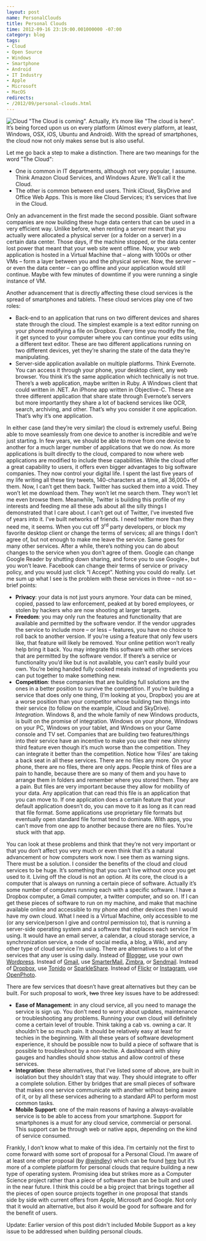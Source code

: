 ```yaml
---
layout: post
name: PersonalClouds
title: Personal Clouds
time: 2012-09-16 23:19:00.001000000 -07:00
category: blog
tags:
- Cloud
- Open Source
- Windows
- Smartphone
- Android
- IT Industry
- Apple
- Microsoft
- MacOS
redirects:
- /2012/09/personal-clouds.html
---
```

<img class="imageOnRight" title="Cloud" src="{{ site.baseurl }}public/images/PersonalClouds/CloudIcon.png">
"The Cloud is coming". Actually, it’s more like "The cloud is here". It’s being forced upon us on every platform (Almost every platform, at least, Windows, OSX, iOS, Ubuntu and Android). With the spread of smartphones, the cloud now not only makes sense but is also useful. 

Let me go back a step to make a distinction. 
There are two meanings for the word "The Cloud": 

- One is common in IT departments, although not very popular, I assume. Think Amazon Cloud Services, and Windows Azure. We’ll call it the Cloud.
- The other is common between end users. Think iCloud, SkyDrive and Office Web Apps. This is more like Cloud Services; it’s services that live in the Cloud.

Only an advancement in the first made the second possible. Giant software companies are now building these huge data centers that can be used in a very efficient way. Unlike before, when renting a server meant that you actually were allocated a physical server (or a folder on a server) in a certain data center. Those days, if the machine stopped, or the data center lost power that meant that your web site went offline. Now, your web application is hosted in a Virtual Machine that – along with 1000s or other VMs – form a layer between you and the physical server. Now, the server – or even the data center – can go offline and your application would still continue. Maybe with few minutes of downtime if you were running a single instance of VM.

Another advancement that is directly affecting these cloud services is the spread of smartphones and tablets. These cloud services play one of two roles:

- Back-end to an application that runs on two different devices and shares state through the cloud. The simplest example is a text editor running on your phone modifying a file on Dropbox. Every time you modify the file, it get synced to your computer where you can continue your edits using a different text editor. These are two different applications running on two different devices, yet they’re sharing the state of the data they’re manipulating.
- Server-side application available on multiple platforms. Think Evernote. You can access it through your phone, your desktop client, any web browser. You think it’s the same application which technically is not true. There’s a web application, maybe written in Ruby. A Windows client that could written in .NET. An iPhone app written in Objective-C. These are three different application that share state through Evernote’s servers but more importantly they share a lot of backend services like OCR, search, archiving, and other. That’s why you consider it one application. That’s why it’s one application.

In either case (and they’re very similar) the cloud is extremely useful. Being able to move seamlessly from one device to another is incredible and we’re just starting. In few years, we should be able to move from one device to another for a much larger number of applications that we do now. As more applications is built directly to the cloud, compared to now where web applications are modified to include these capabilities.
While the cloud offer a great capability to users, it offers even bigger advantages to big software companies. They now control your digital life. I spent the last five years of my life writing all these tiny tweets, 140-characters at a time, all 36,000+ of them. Now, I can’t get them back. Twitter has sucked them into a void. They won’t let me download them. They won’t let me search them. They won’t let me even browse them. Meanwhile, Twitter is building this profile of my interests and feeding me all these ads about all the silly things I demonstrated that I care about.
I can’t get out of Twitter, I’ve invested five of years into it. I’ve built networks of friends. I need twitter more than they need me, it seems. When you cut off 3<sup>rd</sup> party developers, or block my favorite desktop client or change the terms of services; all are things I don’t agree of, but not enough to make me leave the service.
Same goes for many other services. After a while, there’s nothing you can do about changes to the service when you don’t agree of them. Google can change Google Reader by shutting down sharing, and force you to use Google+, but you won’t leave. Facebook can change their terms of service or privacy policy, and you would just click “I Accept”. Nothing you could do really.
Let me sum up what I see is the problem with these services in three – not so – brief points:

- **Privacy**: your data is not just yours anymore. Your data can be mined, copied, passed to law enforcement, peaked at by bored employees, or stolen by hackers who are now shooting at larger targets.
- **Freedom**: you may only run the features and functionality that are available and permitted by the software vendor. If the vendor upgrades the service to include more – or less – features, you have no choice to roll back to another version. If you’re using a feature that only few users like, that feature will likely be removed. Your online petition won’t really help bring it back. You may integrate this software with other services that are permitted by the software vendor. If there’s a service or functionality you’d like but is not available, you can’t easily build your own. You’re being handed fully cooked meals instead of ingredients you can put together to make something new.
- **Competition**: these companies that are building full solutions are the ones in a better position to survive the competition. If you’re building a service that does only one thing, (I’m looking at you, Dropbox) you are at a worse position than your competitor whose building two things into their service (to follow on the example, iCloud and SkyDrive). _Integration_. Windows 8, and the whole family of new Windows products, is built on the promise of integration. Windows on your phone, Windows on your PC, Windows on your tablet, and Windows on your Game console and TV set. Companies that are building two features/things into their service have an incentive to make you use their new shinny third feature even though it’s much worse than the competition. They can integrate it better than the competition. Notice how ‘Files’ are taking a back seat in all these services. There are no files any more. On your phone, there are no files, there are only apps. People think of files are a pain to handle, because there are so many of them and you have to arrange them in folders and remember where you stored them. They are a pain. But files are very important because they allow for mobility of your data. Any application that can read this file is an application that you can move to. If one application does a certain feature that your default application doesn’t do, you can move to it as long as it can read that file format. Some applications use proprietary file formats but eventually open standard file format tend to dominate. With apps, you can’t move from one app to another because there are no files. You’re stuck with that app.

You can look at these problems and think that they’re not very important or that you don’t affect you very much or even think that it’s a natural advancement or how computers work now. I see them as warning signs.
There must be a solution.
I consider the benefits of the cloud and cloud services to be huge. It’s something that you can’t live without once you get used to it. Living off the cloud is not an option.
At its core, the cloud is a computer that is always on running a certain piece of software. Actually it’s some number of computers running each with a specific software. I have a Dropbox computer, a Gmail computer, a twitter computer, and so on. If I can get these pieces of software to run on my machine, and make that machine available online and accessible to my phone and other devices then I would have my own cloud.
What I need is a Virtual Machine, only accessible to me (or any service/person I give and control permission to), that is running a server-side operating system and a software that replaces each service I’m using. It would have an email server, a calendar, a cloud storage service, a synchronization service, a node of social media, a blog, a Wiki, and any other type of cloud service I’m using.
There are alternatives to a lot of the services that any user is using daily. Instead of [Blogger](http://www.blogger.com/), use your own [Wordpress](http://wordpress.org/). Instead of [Gmail](http://www.gmail.com/), use [SmarterMail](http://www.smartertools.com/smartermail/mail-server-software.aspx), [Zimbra](http://www.zimbra.com/), or [Sendmail](http://www.sendmail.com/sm/open_source/). Instead of [Dropbox](https://www.dropbox.com/), use [Tonido](http://www.tonido.com/) or [SparkleShare](http://sparkleshare.org/). Instead of [Flickr](http://flickr.com/) or [Instagram](http://instagram.com/), use [OpenPhoto](http://theopenphotoproject.org/). 

There are few services that doesn’t have great alternatives but they can be built.
For such proposal to work, <strike>two</strike> three key issues have to be addressed:

- **Ease of Management**: 
in any cloud service, all you need to manage the service is sign up. You don’t need to worry about updates, maintenance or troubleshooting any problems. Running your own cloud will definitely come a certain level of trouble. Think taking a cab vs. owning a car. It shouldn’t be so much pain. It should be relatively easy at least for techies in the beginning. With all these years of software development experience, it should be possible now to build a piece of software that is possible to troubleshoot by a non-techie. A dashboard with shiny gauges and handles should show status and allow control of these services.
- **Integration**: 
these alternatives, that I’ve listed some of above, are built in isolation but they shouldn’t stay that way. They should integrate to offer a complete solution. Either by bridges that are small pieces of software that makes one service communicate with another without being aware of it, or by all these services adhering to a standard API to perform most common tasks.
- **Mobile Support**: 
one of the main reasons of having a always-available service is to be able to access from your smartphone. Support for smartphones is a must for any cloud service, commercial or personal. This support can be through web or native apps, depending on the kind of service consumed.

Frankly, I don’t know what to make of this idea. I’m certainly not the first to come forward with some sort of proposal for a Personal Cloud. I’m aware of at least one other proposal (by [@windley](https://twitter.com/windley)) which can be found [here](http://www.windley.com/cloudos/) but it’s more of a complete platform for personal clouds that require building a new type of operating system. Promising idea but strikes more as a Computer Science project rather than a piece of software than can be built and used in the near future.
I think this could be a big project that brings together all the pieces of open source projects together in one proposal that stands side by side with current offers from Apple, Microsoft and Google. Not only that it would an alternative, but also it would be good for software and for the benefit of users.

Update: Earlier version of this post didn't included Mobile Support as a key issue to be addressed when building personal clouds.